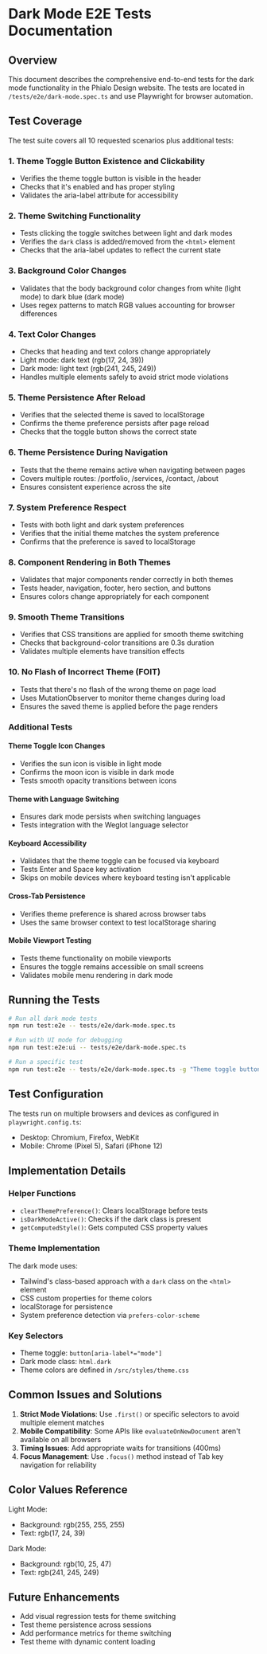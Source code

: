 # Dark Mode E2E Tests Documentation

## Overview

This document describes the comprehensive end-to-end tests for the dark mode functionality in the Phialo Design website. The tests are located in `/tests/e2e/dark-mode.spec.ts` and use Playwright for browser automation.

## Test Coverage

The test suite covers all 10 requested scenarios plus additional tests:

### 1. Theme Toggle Button Existence and Clickability
- Verifies the theme toggle button is visible in the header
- Checks that it's enabled and has proper styling
- Validates the aria-label attribute for accessibility

### 2. Theme Switching Functionality
- Tests clicking the toggle switches between light and dark modes
- Verifies the `dark` class is added/removed from the `<html>` element
- Checks that the aria-label updates to reflect the current state

### 3. Background Color Changes
- Validates that the body background color changes from white (light mode) to dark blue (dark mode)
- Uses regex patterns to match RGB values accounting for browser differences

### 4. Text Color Changes
- Checks that heading and text colors change appropriately
- Light mode: dark text (rgb(17, 24, 39))
- Dark mode: light text (rgb(241, 245, 249))
- Handles multiple elements safely to avoid strict mode violations

### 5. Theme Persistence After Reload
- Verifies that the selected theme is saved to localStorage
- Confirms the theme preference persists after page reload
- Checks that the toggle button shows the correct state

### 6. Theme Persistence During Navigation
- Tests that the theme remains active when navigating between pages
- Covers multiple routes: /portfolio, /services, /contact, /about
- Ensures consistent experience across the site

### 7. System Preference Respect
- Tests with both light and dark system preferences
- Verifies that the initial theme matches the system preference
- Confirms that the preference is saved to localStorage

### 8. Component Rendering in Both Themes
- Validates that major components render correctly in both themes
- Tests header, navigation, footer, hero section, and buttons
- Ensures colors change appropriately for each component

### 9. Smooth Theme Transitions
- Verifies that CSS transitions are applied for smooth theme switching
- Checks that background-color transitions are 0.3s duration
- Validates multiple elements have transition effects

### 10. No Flash of Incorrect Theme (FOIT)
- Tests that there's no flash of the wrong theme on page load
- Uses MutationObserver to monitor theme changes during load
- Ensures the saved theme is applied before the page renders

### Additional Tests

#### Theme Toggle Icon Changes
- Verifies the sun icon is visible in light mode
- Confirms the moon icon is visible in dark mode
- Tests smooth opacity transitions between icons

#### Theme with Language Switching
- Ensures dark mode persists when switching languages
- Tests integration with the Weglot language selector

#### Keyboard Accessibility
- Validates that the theme toggle can be focused via keyboard
- Tests Enter and Space key activation
- Skips on mobile devices where keyboard testing isn't applicable

#### Cross-Tab Persistence
- Verifies theme preference is shared across browser tabs
- Uses the same browser context to test localStorage sharing

#### Mobile Viewport Testing
- Tests theme functionality on mobile viewports
- Ensures the toggle remains accessible on small screens
- Validates mobile menu rendering in dark mode

## Running the Tests

```bash
# Run all dark mode tests
npm run test:e2e -- tests/e2e/dark-mode.spec.ts

# Run with UI mode for debugging
npm run test:e2e:ui -- tests/e2e/dark-mode.spec.ts

# Run a specific test
npm run test:e2e -- tests/e2e/dark-mode.spec.ts -g "Theme toggle button exists"
```

## Test Configuration

The tests run on multiple browsers and devices as configured in `playwright.config.ts`:
- Desktop: Chromium, Firefox, WebKit
- Mobile: Chrome (Pixel 5), Safari (iPhone 12)

## Implementation Details

### Helper Functions

- `clearThemePreference()`: Clears localStorage before tests
- `isDarkModeActive()`: Checks if the dark class is present
- `getComputedStyle()`: Gets computed CSS property values

### Theme Implementation

The dark mode uses:
- Tailwind's class-based approach with a `dark` class on the `<html>` element
- CSS custom properties for theme colors
- localStorage for persistence
- System preference detection via `prefers-color-scheme`

### Key Selectors

- Theme toggle: `button[aria-label*="mode"]`
- Dark mode class: `html.dark`
- Theme colors are defined in `/src/styles/theme.css`

## Common Issues and Solutions

1. **Strict Mode Violations**: Use `.first()` or specific selectors to avoid multiple element matches
2. **Mobile Compatibility**: Some APIs like `evaluateOnNewDocument` aren't available on all browsers
3. **Timing Issues**: Add appropriate waits for transitions (400ms)
4. **Focus Management**: Use `.focus()` method instead of Tab key navigation for reliability

## Color Values Reference

Light Mode:
- Background: rgb(255, 255, 255)
- Text: rgb(17, 24, 39)

Dark Mode:
- Background: rgb(10, 25, 47)
- Text: rgb(241, 245, 249)

## Future Enhancements

- Add visual regression tests for theme switching
- Test theme persistence across sessions
- Add performance metrics for theme switching
- Test theme with dynamic content loading